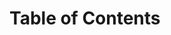 # Table of Contents

<!-- ## 챕터 1: 데이터 분석 기초
- Pandas를 사용한 데이터 처리 및 분석
- CSV 및 TSV 파일 로드 및 기본 통계 분석
- 샘플 프로젝트: CSV와 TSV 파일 다루기

## 챕터 2: 데이터 시각화 기초
- Matplotlib과 Seaborn을 사용한 데이터 시각화
- 히스토그램, 산점도, 상자 그림 그리기

## 챕터 3: 고급 시각화 기술
- 여러 플롯 조합 및 고급 시각화 기법
- 여러 그래프를 하나의 플롯에 그리기
- 실제 데이터를 사용한 분석 및 시각화 프로젝트

### 실제 데이터를 사용한 분석 및 시각화 프로젝트

#### 프로젝트 개요
이 프로젝트에서는 실제 데이터를 사용하여 데이터 분석 및 시각화를 수행합니다. Kaggle이나 공공 데이터 포털에서 제공하는 데이터를 사용하여 다양한 분석 및 시각화 기법을 익히고, 이를 통해 데이터의 인사이트를 도출합니다.

#### 데이터셋 선택
- Kaggle에서 제공하는 다양한 데이터셋 중 하나를 선택합니다.
- 예: [Kaggle Titanic Dataset](https://www.kaggle.com/c/titanic/data)

#### 주요 단계
1. 데이터 로드 및 탐색
2. 데이터 정제 및 전처리
3. 데이터 분석
4. 데이터 시각화
5. 결론 도출

## 2. GUI 애플리케이션 (3개 챕터)

## 챕터 4: Tkinter 기초
- Tkinter를 사용한 기본 GUI 애플리케이션 제작
- 간단한 계산기 애플리케이션

## 챕터 5: Tkinter 고급 기능
- 여러 윈도우, 이벤트 처리 및 다양한 위젯 사용
- 메모장 애플리케이션

## 챕터 6: GUI 애플리케이션 프로젝트
- 간단한 GUI 애플리케이션 프로젝트

## 3. requests 모듈 사용 (3개 챕터)

## 챕터 7: requests 모듈 기초
- requests 모듈을 사용하여 HTTP 요청 보내기
- GET, POST 요청 이해하기

## 챕터 8: 웹 API 데이터 가져오기
- 외부 API 사용하여 데이터 가져오기
- JSON 데이터 처리

## 챕터 9: API 데이터 분석 및 시각화 프로젝트
- 외부 API에서 데이터를 가져와 분석 및 시각화
- 프로젝트 예제: OpenWeatherMap API를 사용한 날씨 데이터 분석

## 4. API 사용 및 생성 (2개 챕터)

## 챕터 10: 외부 API 사용
- REST API의 기본 개념 및 사용법
- OpenWeatherMap API를 사용해 날씨 정보 가져오기

## 챕터 11: 간단한 REST API 생성
- Flask를 사용해 간단한 REST API 만들기
- 간단한 도서 관리 API

## 5. 간단한 웹 애플리케이션 (3개 챕터)

## 챕터 12: FastAPI 기초
- FastAPI 기본 설정 및 라우팅
- 기본 웹 페이지 생성

## 챕터 13: 템플릿과 데이터베이스
- Jinja2 템플릿 사용 및 SQLite 데이터베이스 연동
- 블로그 애플리케이션

## 챕터 14: 프로젝트 및 배포
- 완성된 웹 애플리케이션 프로젝트 및 배포 방법
- 블로그 애플리케이션 배포

## 프로젝트 목록

1. **CSV 및 TSV 파일 다루기**
   - Pandas를 사용한 데이터 로드, 정제, 분석 및 시각화

2. **간단한 메모장 애플리케이션**
   - Tkinter를 사용한 파일 열기, 저장 및 텍스트 편집 기능 구현

3. **API 데이터 분석 및 시각화**
   - requests 모듈을 사용하여 외부 API에서 데이터를 가져와 분석 및 시각화

4. **날씨 정보 애플리케이션**
   - OpenWeatherMap API를 사용하여 날씨 정보를 가져오는 애플리케이션 구현

5. **도서 관리 REST API**
   - Flask를 사용하여 도서 정보를 관리하는 간단한 REST API 구현

6. **블로그 웹 애플리케이션**
   - FastAPI와 Jinja2, SQLite를 사용하여 블로그 애플리케이션 구현 및 배포 -->